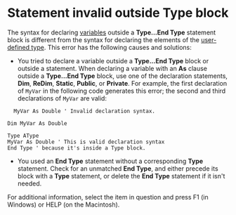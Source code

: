 
# Statement invalid outside Type block

The syntax for declaring  [variables](b8bdf64f-5920-1ae9-16d0-b26d09524a30.md) outside a **Type...End Type** statement block is different from the syntax for declaring the elements of the [user-defined type](b8bdf64f-5920-1ae9-16d0-b26d09524a30.md). This error has the following causes and solutions:



- You tried to declare a variable outside a  **Type...End Type** block or outside a statement. When declaring a variable with an **As** clause outside a **Type...End Type** block, use one of the declaration statements, **Dim**,  **ReDim**,  **Static**,  **Public**, or  **Private**. For example, the first declaration of  `MyVar` in the following code generates this error; the second and third declarations of `MyVar` are valid:
    
```
  MyVar As Double ' Invalid declaration syntax. 
 
Dim MyVar As Double 
 
Type AType 
MyVar As Double ' This is valid declaration syntax 
End Type ' because it's inside a Type block. 

```


    
    
- You used an  **End Type** statement without a corresponding **Type** statement. Check for an unmatched **End Type**, and either precede its block with a  **Type** statement, or delete the **End Type** statement if it isn't needed.
    

For additional information, select the item in question and press F1 (in Windows) or HELP (on the Macintosh).

